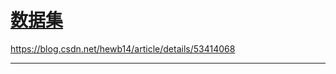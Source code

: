 # [数据集][1]
https://blog.csdn.net/hewb14/article/details/53414068


---
[1]: https://github.com/SophonPlus/ChineseNlpCorpus